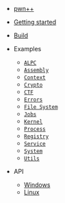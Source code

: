 - [pwn++](/)

- [Getting started](setup.md)

- [Build](build.md)

- Examples

    - [`ALPC`](examples-alpc.md)
    - [`Assembly`](examples-assembly.md)
    - [`Context`](examples-context.md)
    - [`Crypto`](examples-crypto.md)
    - [`CTF`](examples-ctf.md)
    - [`Errors`](examples-errors.md)
    - [`File System`](examples-fs.md)
    - [`Jobs`](examples-jobs.md)
    - [`Kernel`](examples-kernel.md)
    - [`Process`](examples-process.md)
    - [`Registry`](examples-registry.md)
    - [`Service`](examples-service.md)
    - [`System`](examples-system.md)
    - [`Utils`](examples-utils.md)

- API

    - [Windows](/api/win32/index.html)
    - [Linux](/api/linux/index.html)
